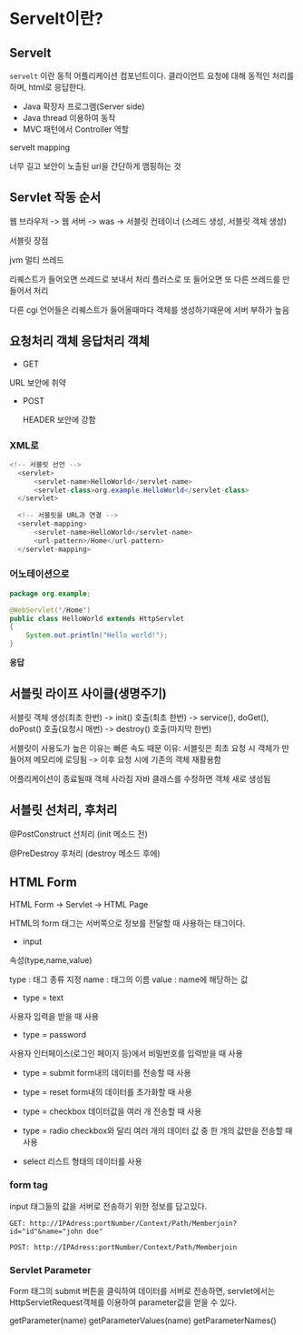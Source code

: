 # Servelt이란? <Badge text="song" /><Badge text="beta" type="warning" />


## Servelt

<code>servelt</code> 이란 동적 어플리케이션 컴포넌트이다.
클라이언트 요청에 대해 동적인 처리를 하며, html로 응답한다.

- Java 확장자 프로그램(Server side)
- Java thread 이용하여 동작
- MVC 패턴에서 Controller 역할


servelt mapping

너무 길고 보안이 노출된 url을 간단하게 맴핑하는 것


 ## Servlet 작동 순서

 웹 브라우저 -> 웹 서버 -> was -> 서블릿 컨테이너 (스레드 생성, 서블릿 객체 생성)


 서블릿 장점

 jvm 멀티 쓰레드

 리퀘스트가 들어오면 쓰레드로 보내서 처리 플러스로 또 들어오면 또 다른 쓰레드를 만들어서 처리


 다른 cgi 언어들은 리퀘스트가 들어올때마다 객체를 생성하기때문에
 서버 부하가 높음


## 요청처리 객체 응답처리 객체


- GET

 URL
 보안에 취약

- POST

  HEADER
  보안에 강함



### XML로

```java
<!-- 서블릿 선언 -->
  <servlet>
      <servlet-name>HelloWorld</servlet-name>
      <servlet-class>org.example.HelloWorld</servlet-class>
  </servlet>
  
  <!-- 서블릿을 URL과 연결 -->
  <servlet-mapping>
      <servlet-name>HelloWorld</servlet-name>
      <url-pattern>/Home</url-pattern>
  </servlet-mapping>
```

### 어노테이션으로

```java
package org.example;

@WebServlet('/Home') 
public class HelloWorld extends HttpServlet
{
    System.out.println("Hello world!");
}
```


**응답**



## 서블릿 라이프 사이클(생명주기)

서블릿 객체 생성(최초 한번) -> init() 호출(최초 한번) -> service(), doGet(), doPost() 호출(요청시 매번) -> destroy() 호출(마지막 한번)

서블릿이 사용도가 높은 이유는 빠른 속도 때문
이유: 서블릿은 최초 요청 시 객체가 만들어져 메모리에 로딩됨 -> 이후 요청 시에 기존의 객체 재활용함

어플리케이션이 종료될때 객체 사라짐
자바 클래스를 수정하면 객체 새로 생성됨


## 서블릿 선처리, 후처리

@PostConstruct 선처리 (init 메소드 전)

@PreDestroy 후처리 (destroy 메소드 후에)




## HTML Form

HTML Form -> Servlet -> HTML Page


HTML의 form 태그는 서버쪽으로 정보를 전달할 때 사용하는 태그이다.


- input

속성(type,name,value)

type : 태그 종류 지정
name : 태그의 이름
value : name에 해당하는 값


- type = text

사용자 입력을 받을 때 사용


- type = password

사용자 인터페이스(로그인 페이지 등)에서 비밀번호를 입력받을 때 사용



- type = submit
form내의 데이터를 전송할 때 사용


- type = reset
form내의 데이터를 초가화할 때 사용


- type = checkbox
데이터값을 여러 개 전송할 때 사용


- type = radio
checkbox와 달리 여러 개의 데이터 값 중 한 개의 값만을 전송할 때 사용

- select
리스트 형태의 데이터를 사용


### form tag

input 태그들의 값을 서버로 전송하기 위한 정보를 담고있다.

<fprm action = "join" method="post">

```
GET: http://IPAdress:portNumber/Context/Path/Memberjoin?id="id"&name="john doe"
```
```
POST: http://IPAdress:portNumber/Context/Path/Memberjoin
```

### Servlet Parameter

Form 태그의 submit 버튼을 클릭하여 데이터를 서버로 전송하면, servlet에서는 HttpServletRequest객체를 이용하여 parameter값을 얻을 수 있다.

getParameter(name)
getParameterValues(name)
getParameterNames()